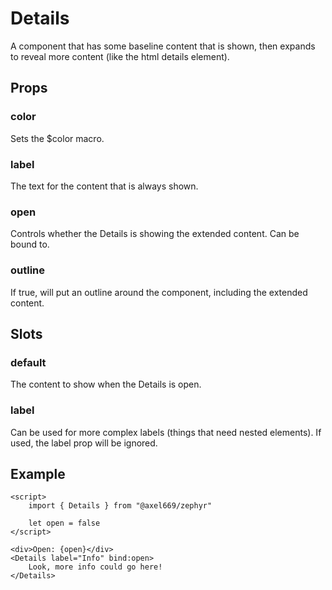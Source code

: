 # Details
A component that has some baseline content that is shown, then expands to reveal
more content (like the html details element).

## Props

### color
Sets the $color macro.

### label
The text for the content that is always shown.

### open
Controls whether the Details is showing the extended content. Can be bound to.

### outline
If true, will put an outline around the component, including the extended
content.

## Slots

### default
The content to show when the Details is open.

### label
Can be used for more complex labels (things that need nested elements). If used,
the label prop will be ignored.

## Example

```svelte
<script>
    import { Details } from "@axel669/zephyr"

    let open = false
</script>

<div>Open: {open}</div>
<Details label="Info" bind:open>
    Look, more info could go here!
</Details>
```
